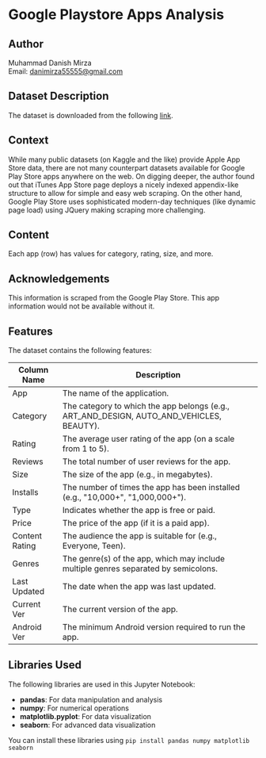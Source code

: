 # Google Playstore Apps Analysis

## Author
Muhammad Danish Mirza  
Email: [danimirza55555@gmail.com](mailto:danimirza55555@gmail.com)

## Dataset Description
The dataset is downloaded from the following [link](https://www.kaggle.com/datasets/lava18/google-play-store-apps/).

## Context
While many public datasets (on Kaggle and the like) provide Apple App Store data, there are not many counterpart datasets available for Google Play Store apps anywhere on the web. On digging deeper, the author found out that iTunes App Store page deploys a nicely indexed appendix-like structure to allow for simple and easy web scraping. On the other hand, Google Play Store uses sophisticated modern-day techniques (like dynamic page load) using JQuery making scraping more challenging.

## Content
Each app (row) has values for category, rating, size, and more.

## Acknowledgements
This information is scraped from the Google Play Store. This app information would not be available without it.

## Features
The dataset contains the following features:

| Column Name       | Description                                                                 |
|-------------------|-----------------------------------------------------------------------------|
| App               | The name of the application.                                                |
| Category          | The category to which the app belongs (e.g., ART_AND_DESIGN, AUTO_AND_VEHICLES, BEAUTY). |
| Rating            | The average user rating of the app (on a scale from 1 to 5).               |
| Reviews           | The total number of user reviews for the app.                              |
| Size              | The size of the app (e.g., in megabytes).                                 |
| Installs          | The number of times the app has been installed (e.g., "10,000+", "1,000,000+"). |
| Type              | Indicates whether the app is free or paid.                                 |
| Price             | The price of the app (if it is a paid app).                               |
| Content Rating    | The audience the app is suitable for (e.g., Everyone, Teen).              |
| Genres            | The genre(s) of the app, which may include multiple genres separated by semicolons. |
| Last Updated      | The date when the app was last updated.                                   |
| Current Ver       | The current version of the app.                                           |
| Android Ver       | The minimum Android version required to run the app.                      |

## Libraries Used
The following libraries are used in this Jupyter Notebook:

- **pandas**: For data manipulation and analysis
- **numpy**: For numerical operations
- **matplotlib.pyplot**: For data visualization
- **seaborn**: For advanced data visualization

You can install these libraries using 
`pip install pandas numpy matplotlib seaborn`
 
